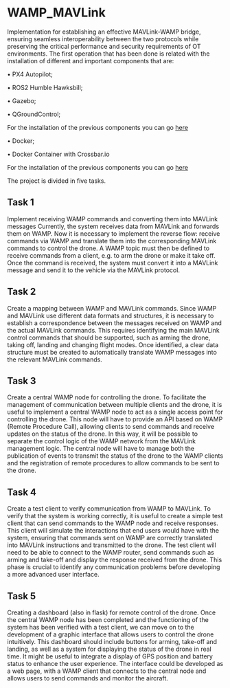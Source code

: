 # WAMP_MAVLink
Implementation for establishing
an effective MAVLink-WAMP bridge, ensuring seamless interoperability between the
two protocols while preserving the critical performance and security requirements of
OT environments.
The first operation that has been done is related with the installation of different and
important components that are:

• PX4 Autopilot;

• ROS2 Humble Hawksbill;

• Gazebo;

• QGroundControl;

For the installation of the previous components you can go [here](https://github.com/Andrewww00/Project_PX4_IIoT)

• Docker;

• Docker Container with Crossbar.io

For the installation of the previous components you can go [here](https://github.com/lucadagati/lab_industrial_iot)

The project is divided in five tasks.

## Task 1
Implement receiving WAMP commands and converting them into MAVLink messages Currently, the system receives data from MAVLink and forwards them on WAMP. Now it is necessary to implement the reverse flow: receive commands via WAMP and translate them into the corresponding MAVLink commands to control the drone.
A WAMP topic must then be defined to receive commands from a client, e.g. to arm the drone or make it take off. Once the command is received, the system must convert it into a MAVLink message and send it to the vehicle via the MAVLink protocol.

## Task 2
Create a mapping between WAMP and MAVLink commands. Since WAMP and MAVLink use different data formats and structures, it is necessary to establish a correspondence between the messages received on WAMP and the actual MAVLink commands. This requires identifying the main MAVLink control commands that should be supported, such as arming the drone, taking off, landing and changing flight modes. Once identified, a clear data structure must be created to automatically translate WAMP messages into the relevant MAVLink commands.

## Task 3
Create a central WAMP node for controlling the drone. To facilitate the management of communication between multiple clients and the drone, it is useful to implement a central WAMP node to act as a single access point for controlling the drone. This node will have to provide an API based on WAMP (Remote Procedure Call), allowing clients to send commands and receive updates on the status of the drone. In this way, it will be possible to separate the control logic of the WAMP network from the MAVLink management logic.
The central node will have to manage both the publication of events to transmit the status of the drone to the WAMP clients and the registration of remote procedures to allow commands to be sent to the drone.

## Task 4
Create a test client to verify communication from WAMP to MAVLink. To verify that the system is working correctly, it is useful to create a simple test client that can send commands to the WAMP node and receive responses. This client will simulate the interactions that end users would have with the system, ensuring that commands sent on WAMP are correctly translated into MAVLink instructions and transmitted to the drone.
The test client will need to be able to connect to the WAMP router, send commands such as arming and take-off and display the response received from the drone. This phase is crucial to identify any communication problems before developing a more advanced user interface.

## Task 5 
Creating a dashboard (also in flask) for remote control of the drone. Once the central WAMP node has been completed and the functioning of the system has been verified with a test client, we can move on to the development of a graphic interface that allows users to control the drone intuitively.
This dashboard should include buttons for arming, take-off and landing, as well as a system for displaying the status of the drone in real time. It might be useful to integrate a display of GPS position and battery status to enhance the user experience. The interface could be developed as a web page, with a WAMP client that connects to the central node and allows users to send commands and monitor the aircraft.



